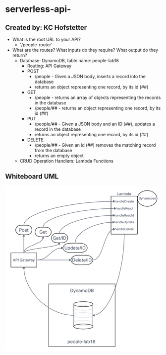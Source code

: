 # serverless-api-

## Created by: KC Hofstetter

- What is the root URL to your API?
  - '/people-router'
- What are the routes? What inputs do they require? What output do they return?
  - Database: DynamoDB, table name: people-lab18
    - Routing: API Gateway
    - POST
      - /people - Given a JSON body, inserts a record into the database
      - returns an object representing one record, by its id (##)
    - GET
      - /people - returns an array of objects representing the records in the database
      - /people/## - returns an object representing one record, by its id (##)
    - PUT
      - /people/## - Given a JSON body and an ID (##), updates a record in the database
      - returns an object representing one record, by its id (##)
    - DELETE
      - /people/## - Given an id (##) removes the matching record from the database
      - returns an empty object
  - CRUD Operation Handlers: Lambda Functions

## Whiteboard UML

![UML](./img/lab18-UML.png)
